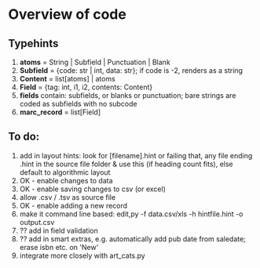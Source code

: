 # Overview of code

## Typehints

1. **atoms** = String | Subfield | Punctuation | Blank
2. **Subfield** = {code: str | int, data: str}; if code is -2, renders as a string
3. **Content** = list[atoms] | atoms
4. **Field** = {tag: int, i1, i2, contents: Content}
5. **fields** contain: subfields, or blanks or punctuation; bare strings are coded as subfields with no subcode
6. **marc_record** = list[Field]

## To do:
1. add in layout hints: look for [filename].hint or failing that, any file ending .hint in the source file folder & use this (if heading count fits), else default to algorithmic layout
2. OK - enable changes to data
3. OK - enable saving changes to csv (or excel)
4. allow .csv / .tsv as source file
5. OK - enable adding a new record
5. make it command line based: edit,py -f data.csv/xls -h hintfile.hint -o output.csv
6. ?? add in field validation
7. ?? add in smart extras, e.g. automatically add pub date from saledate; erase isbn etc. on 'New'
8. integrate more closely with art_cats.py